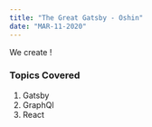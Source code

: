 ```yaml
---
title: "The Great Gatsby - Oshin"
date: "MAR-11-2020"
---
```


We create !


### Topics Covered

1. Gatsby
2. GraphQl
3. React